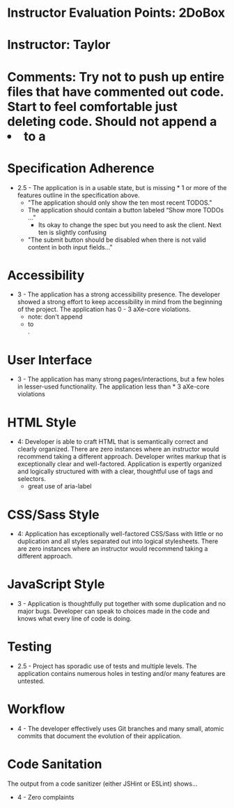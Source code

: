 # Instructor Evaluation Points: 2DoBox
# Instructor: Taylor
# Comments: Try not to push up entire files that have commented out code. Start to feel comfortable just deleting code. Should not append a <li> to a <section>

# Specification Adherence


* 2.5 - The application is in a usable state, but is missing * 1 or more of the features outline in the specification above.
  - "The application should only show the ten most recent TODOS."
  - The application should contain a button labeled “Show more TODOs …”
    - Its okay to change the spec but you need to ask the client. Next ten is slightly confusing
  - "The submit button should be disabled when there is not valid content in both input fields..."


# Accessibility

* 3 - The application has a strong accessibility presence. The developer showed a strong effort to keep accessibility in mind from the beginning of the project. The application has 0 - 3 aXe-core violations.
  - note: don't append <li> to <section>.

# User Interface

* 3 - The application has many strong pages/interactions, but a few holes in lesser-used functionality. The application less than * 3 aXe-core violations

# HTML Style

* 4: Developer is able to craft HTML that is semantically correct and clearly organized. There are zero instances where an instructor would recommend taking a different approach. Developer writes markup that is exceptionally clear and well-factored. Application is expertly organized and logically structured with with a clear, thoughtful use of tags and selectors.
  - great use of aria-label

# CSS/Sass Style

* 4: Application has exceptionally well-factored CSS/Sass with little or no duplication and all styles separated out into logical stylesheets. There are zero instances where an instructor would recommend taking a different approach.

# JavaScript Style

* 3 - Application is thoughtfully put together with some duplication and no major bugs. Developer can speak to choices made in the code and knows what every line of code is doing.

# Testing

* 2.5 - Project has sporadic use of tests and multiple levels. The application contains numerous holes in testing and/or many features are untested.

# Workflow

* 4 - The developer effectively uses Git branches and many small, atomic commits that document the evolution of their application.

# Code Sanitation

The output from a code sanitizer (either JSHint or ESLint) shows…

* 4 - Zero complaints
